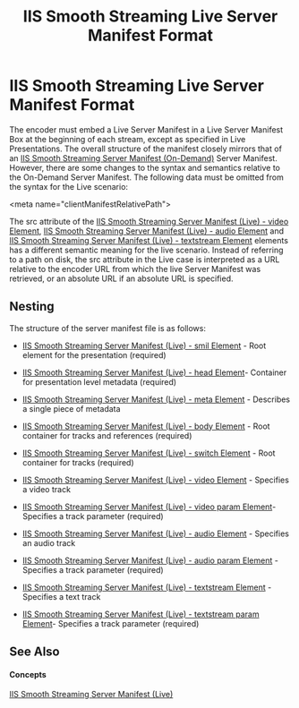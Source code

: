 ﻿---
title: IIS Smooth Streaming Live Server Manifest Format
TOCTitle: Live Server Manifest Format
ms:assetid: f2c78562-d907-4048-be99-9cd2724cfc51
ms:mtpsurl: https://msdn.microsoft.com/en-us/library/Ee673443(v=VS.90)
ms:contentKeyID: 26179486
ms.date: 05/02/2012
mtps_version: v=VS.90
---

# IIS Smooth Streaming Live Server Manifest Format

The encoder must embed a Live Server Manifest in a Live Server Manifest Box at the beginning of each stream, except as specified in Live Presentations. The overall structure of the manifest closely mirrors that of an [IIS Smooth Streaming Server Manifest (On-Demand)](iis-smooth-streaming-server-manifest-on-demand.md) Server Manifest. However, there are some changes to the syntax and semantics relative to the On-Demand Server Manifest. The following data must be omitted from the syntax for the Live scenario:

\<meta name="clientManifestRelativePath"\>

The src attribute of the [IIS Smooth Streaming Server Manifest (Live) - video Element](iis-smooth-streaming-server-manifest-live-video-element.md), [IIS Smooth Streaming Server Manifest (Live) - audio Element](iis-smooth-streaming-server-manifest-live-audio-element.md) and [IIS Smooth Streaming Server Manifest (Live) - textstream Element](iis-smooth-streaming-server-manifest-live-textstream-element.md) elements has a different semantic meaning for the live scenario. Instead of referring to a path on disk, the src attribute in the Live case is interpreted as a URL relative to the encoder URL from which the live Server Manifest was retrieved, or an absolute URL if an absolute URL is specified.

## Nesting

The structure of the server manifest file is as follows:

  - [IIS Smooth Streaming Server Manifest (Live) - smil Element](iis-smooth-streaming-server-manifest-live-smil-element.md) - Root element for the presentation (required)

  - [IIS Smooth Streaming Server Manifest (Live) - head Element](iis-smooth-streaming-server-manifest-live-head-element.md)- Container for presentation level metadata (required)

  - [IIS Smooth Streaming Server Manifest (Live) - meta Element](iis-smooth-streaming-server-manifest-live-meta-element.md) - Describes a single piece of metadata

  - [IIS Smooth Streaming Server Manifest (Live) - body Element](iis-smooth-streaming-server-manifest-live-body-element.md) - Root container for tracks and references (required)

  - [IIS Smooth Streaming Server Manifest (Live) - switch Element](iis-smooth-streaming-server-manifest-live-switch-element.md) - Root container for tracks (required)

  - [IIS Smooth Streaming Server Manifest (Live) - video Element](iis-smooth-streaming-server-manifest-live-video-element.md) - Specifies a video track

  - [IIS Smooth Streaming Server Manifest (Live) - video param Element](iis-smooth-streaming-server-manifest-live-video-param-element.md)- Specifies a track parameter (required)

  - [IIS Smooth Streaming Server Manifest (Live) - audio Element](iis-smooth-streaming-server-manifest-live-audio-element.md) - Specifies an audio track

  - [IIS Smooth Streaming Server Manifest (Live) - audio param Element](iis-smooth-streaming-server-manifest-live-audio-param-element.md) - Specifies a track parameter (required)

  - [IIS Smooth Streaming Server Manifest (Live) - textstream Element](iis-smooth-streaming-server-manifest-live-textstream-element.md) - Specifies a text track

  - [IIS Smooth Streaming Server Manifest (Live) - textstream param Element](iis-smooth-streaming-server-manifest-live-textstream-param-element.md)- Specifies a track parameter (required)

## See Also

#### Concepts

[IIS Smooth Streaming Server Manifest (Live)](iis-smooth-streaming-server-manifest-live.md)


